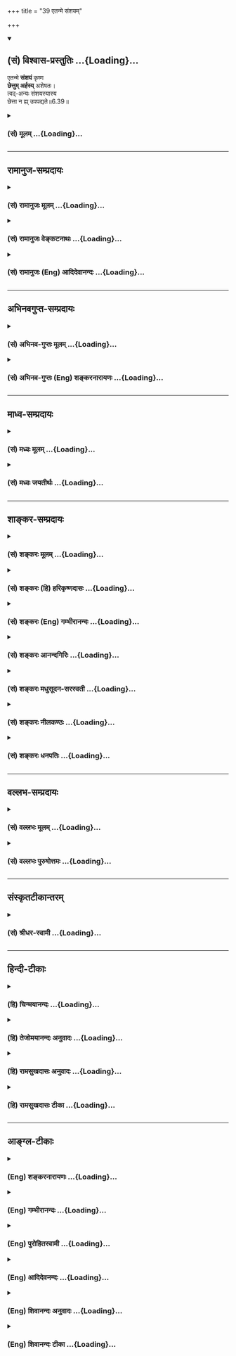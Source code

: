 +++
title = "39 एतन्मे संशयम्"

+++
<div class="js_include" newlevelforh1="2" title="(सं) विश्वास-प्रस्तुतिः" unfilled url="/mahAbhAratam/shlokashaH/06-bhIShma-parva/03-bhagavad-gItA-parva/saMskRtam/vishvAsa-prastutiH/06_Atma-saMyama-yogaH_a/39_etanme_saMshayam.md">
<details open><summary><h2>(सं) विश्वास-प्रस्तुतिः ...{Loading}...</h2></summary>

एतन्मे **संशयं** कृष्ण  
**छेत्तुम् अर्हस्य्** अशेषतः।  
त्वद्-अन्यः संशयस्यास्य  
छेत्ता न ह्य् उपपद्यते॥6.39॥
</details>
</div>
<div class="js_include collapsed" newlevelforh1="3" title="(सं) मूलम्" unfilled url="/mahAbhAratam/shlokashaH/06-bhIShma-parva/03-bhagavad-gItA-parva/saMskRtam/mUlam/06_Atma-saMyama-yogaH_a/39_etanme_saMshayam.md">
<details><summary><h3>(सं) मूलम् ...{Loading}...</h3></summary>

एतन्मे संशयं कृष्ण छेत्तुमर्हस्यशेषतः।  
त्वदन्यः संशयस्यास्य छेत्ता न ह्युपपद्यते।।6.39।।
</details>
</div>


_________________
## रामानुज-सम्प्रदायः
<div class="js_include collapsed" newlevelforh1="3" title="(सं) रामानुजः मूलम्" unfilled url="/mahAbhAratam/shlokashaH/06-bhIShma-parva/03-bhagavad-gItA-parva/saMskRtam/rAmAnujaH/mUlam/06_Atma-saMyama-yogaH_a/39_etanme_saMshayam.md">
<details><summary><h3>(सं) रामानुजः मूलम् ...{Loading}...</h3></summary>

।।6.39।। तम् एनं **संशयम् अशेषतः छेत्तुम् अर्हसि** स्वतः प्रत्यक्षेण
युगपत् सर्वं सर्वदा स्वत एव पश्यतः त्वत्तः **अन्यः संशयस्य अस्य छेत्ता न
हि उपपद्यते।**

</details>
</div>
<div class="js_include collapsed" newlevelforh1="3" title="(सं) रामानुजः वेङ्कटनाथः" unfilled url="/mahAbhAratam/shlokashaH/06-bhIShma-parva/03-bhagavad-gItA-parva/saMskRtam/rAmAnujaH/venkaTanAthaH/06_Atma-saMyama-yogaH_a/39_etanme_saMshayam.md">
<details><summary><h3>(सं) रामानुजः वेङ्कटनाथः ...{Loading}...</h3></summary>

।। 6.39एवं प्रागुक्तमेव योगसाधनं यथावच्छ्रुतम् अथ प्रागुक्तमेव
योगमाहात्म्यं श्रोतव्यं सर्वप्रकारान्वितं प्रपञ्चेन श्रोतुं पृच्छतीत्याह
अथेति। योगमाहात्म्यशब्देन सङ्ग्रहश्लोकस्थयोगसिद्धिशब्दो व्याख्यातः।
सिद्धिकारणं हि माहात्म्यम् सिद्धिश्चात्र शिथिलस्यापि योगस्य
चिरतरमनेकपुण्यलोकावाप्तिः पुनर्योगयोग्ययोगिकुलसम्भवः तद्द्वारा
पुनर्योगपौष्कल्यं ततश्चापवर्ग इत्येवंरूपा। एषा च सिद्धिः अनितरसाधारणेन
माहात्म्येन। ननुनेहाभिक्रमनाशोऽस्ति 2।40 इत्यादौ कर्मयोगस्य
माहात्म्यमुक्तम् अत्र तु तत्फलभूतस्यात्मावलोकनरूपयोगस्य अतः कथं
श्रुतमित्युक्तम् तत्राहअन्तर्गतेति। ततः किमित्यत्राहतच्चेति।
योगाङ्कुरभूतात्मज्ञानगर्भतया पुष्कलयोगस्वरूपसाधनतया च हि कर्मयोगस्य
माहात्स्यं तत्रोदितम् ततश्च योगोपाधिके तदङ्गभूतकर्मयोगमाहात्म्येऽभिहिते
अङ्गीभूतयोगमाहात्म्यमेवोक्तं भवतीति भावः। अयतिः इत्यादिपदानामर्थौचित्यात्
क्रमभेदेन अन्वयो दर्शितः। तत्र प्रवृत्तस्य हि ततश्चलितत्वं वाच्यम् नतु
तत्र श्रद्धोपेतमात्रस्येति अतः श्रद्धया तत्कार्यलक्षणेत्यभिप्रायेणयोगे
प्रवृत्त इत्युक्तम्। उपेतशब्द एव वाऽत्र श्रद्धाकृतयोगाधिगमपर
इत्यभिप्रायः। योगसंसिद्धिमप्राप्य योगसिद्धेः
पूर्वमेवेत्यर्थः। योगाच्चलितमानसः पुष्कलयोगं कर्तुमननुगुणचित्त इत्यर्थः।
कामभोगमोक्षनिरयेषु कतमामित्यर्थः। कां गतिं गच्छति इति
सामान्यनिर्दिष्टमेवकच्चित् इत्यादिना
विवृतम्। दृष्टान्तेऽप्युभयभ्रष्टत्वप्रकारं दर्शयतियथेति।
उभयभ्रष्टताविवरणरूपत्वात्विमूढो ब्रह्मणः पथि इत्येकस्याभिधानाच्च
पारिशेष्यादप्रतिष्ठपदं
सांसारिकफलसाधनकर्मभ्रंशाभिप्रायमित्याहयथावस्थितमिति।
कर्मस्वरूपानुष्ठानप्रयासादौ न किञ्चिन्न्यूनम् अभिसन्धिवैषम्यात्तु
निष्फलं संवृत्तमित्यभिप्रायः। विमूढो ब्रह्मणः पथि इति ब्रह्मपथे अज्ञानं न
विवक्षितम् ज्ञात्वोपक्रम्य निवृत्तं प्रति पृच्छ्यमानत्वात्। अतो
विमोहकार्ययोगनिवृत्तिरत्र विमूढशब्देन लक्ष्यत इत्यभिप्रायेणप्रक्रान्त
इत्यादिप्रच्युत इत्यन्तमुक्तम्। ब्रह्मणः पथि ब्रह्मप्राप्त्युपायभूते योग
इत्यर्थः। एतं मे संशयम् इति निर्दिश्यमानस्य संशयस्यार्थसिद्धं
शिरोन्तरमाहकिमयं नश्यत्येवेति। अर्हसि
सर्वज्ञत्वकारुणिकत्वप्रियसखत्वादियुक्तस्त्वं
योग्योऽसीत्यर्थः। कृष्णशब्देन त्वच्छब्देन चाभिप्रेतमाह स्वत इति।
करणाधीनम् अविशदानुमानादिप्रायं क्रमभावि कतिपयविषयं कादाचित्कमपि हि
त्वदन्येषां ज्ञानमिति भावः। एतेनयो वेत्ति युगपत्सर्वं प्रत्यक्षेण सदा
स्वतः। तं प्रणम्य हरिं शास्त्रं न्यायतत्त्वं प्रचक्ष्महे न्या.त. इति तु
भगवन्नाथमुनिमिश्राणां वचनमनुसंहितम्। न ह्युपपद्यत इति
युक्तिविरोधोऽभिप्रेतः।  
  

</details>
</div>
<div class="js_include collapsed" newlevelforh1="3" title="(सं) रामानुजः (Eng) आदिदेवानन्दः" unfilled url="/mahAbhAratam/shlokashaH/06-bhIShma-parva/03-bhagavad-gItA-parva/saMskRtam/rAmAnujaH/english/AdidevAnandaH/06_Atma-saMyama-yogaH_a/39_etanme_saMshayam.md">
<details><summary><h3>(सं) रामानुजः (Eng) आदिदेवानन्दः ...{Loading}...</h3></summary>

6.37 - 6.39 Arjuna said What way does he go, who has embarked on Yoga endowed with faith, but who by inadeacy of exertion in practice, does not gain success in Yoga and has his mind wandering from Yoga; Does he not perish like a small piece of cloud torn from a large mass of cloud -
perish without reaching another large mass of cloud; Now does he not fall away from both (sides); He has no support and is confused on the path leading to the Brahman. He is without any support in the sense that Karma or rituals which constitutes the means of heaven etc., does not give support for a person who is devoid of attachment to fruits; for Karma is the means for generating its own fruits. He is also confused in the path leading to the Brahman on which he has just begun to traverse;
He has lost his way. Does he then get lost by falling down from both sides, these being attainment of heaven on the one hand and liberation on the other. Does he not thus perish; You should remove this doubt altogether from my mind; for there is no other remover of this doubt than You, who always perceive directly all matters simultaneously.

</details>
</div>


_________________
## अभिनवगुप्त-सम्प्रदायः
<div class="js_include collapsed" newlevelforh1="3" title="(सं) अभिनव-गुप्तः मूलम्" unfilled url="/mahAbhAratam/shlokashaH/06-bhIShma-parva/03-bhagavad-gItA-parva/saMskRtam/abhinava-guptaH/mUlam/06_Atma-saMyama-yogaH_a/39_etanme_saMshayam.md">
<details><summary><h3>(सं) अभिनव-गुप्तः मूलम् ...{Loading}...</h3></summary>

।।6.37 6.39।। अयतः इत्यादि नह्युपपद्यते इत्यन्तम्। प्राप्ताद्योगात् यदि (
N यस्य instead यदि) चलितेऽपि चित्ते श्रद्धा न हीयते। विनष्टश्रद्धौ हि
सिद्धयोगोऽपि सर्वं निष्फलं कुरुते। उक्तं हि यदा प्राप्यापि विज्ञानं
दूषितं चित्तविभ्रमात्।  
  
तदैव ( तदैवम्) ध्वंसते शीघ्र तूलराशिवानलात्।। योगस्य सम्यक् सिद्धौ
अजातायां किं लोकान्निष्क्रान्तः सम्यक् च ब्रह्मणि न निलीन +++(K न लीन इति)+++
इति नश्येत् अथवा ब्रह्मणि अप्रतिष्ठितत्वात् विनश्यति परलोकबाधाय इति
प्रश्नः।

</details>
</div>
<div class="js_include collapsed" newlevelforh1="3" title="(सं) अभिनव-गुप्तः (Eng) शङ्करनारायणः" unfilled url="/mahAbhAratam/shlokashaH/06-bhIShma-parva/03-bhagavad-gItA-parva/saMskRtam/abhinava-guptaH/english/shankaranArAyaNaH/06_Atma-saMyama-yogaH_a/39_etanme_saMshayam.md">
<details><summary><h3>(सं) अभिनव-गुप्तः (Eng) शङ्करनारायणः ...{Loading}...</h3></summary>

6.37-39 Ayatah etc. upto na hyupapadyate. Even if his mind has moved
away from the Yoga, he had reached, the faith in \[his\] mind is not
lost. for, a person - even if he has achieved the Yoga - makes all
\[achievements\] useless, if his faith is completely lost. That has been
said :- 'Even after attaining the perfect knowledge, if it gets vitiated
due to the caprices of mind, that very moment it perishes soon, just as
a heap of cotton does due to fire'. If a complete success in the Yoga
has not been achieved, then having come out of this \[material\] world,
and having not yet got himself absorbed in the Brahman, would he get
lost ; Or, because he has not yet got established in the Brahman, does
he permanently get destroyed as the other world (heaven) is \[also\]
ruined for him ; This is the estion. On this \[estion\], the conclusion
-

</details>
</div>


_________________
## माध्व-सम्प्रदायः
<div class="js_include collapsed" newlevelforh1="3" title="(सं) मध्वः मूलम्" unfilled url="/mahAbhAratam/shlokashaH/06-bhIShma-parva/03-bhagavad-gItA-parva/saMskRtam/madhvaH/mUlam/06_Atma-saMyama-yogaH_a/39_etanme_saMshayam.md">
<details><summary><h3>(सं) मध्वः मूलम् ...{Loading}...</h3></summary>

।।6.37 6.39।। अयतिरप्रयत्नः।

</details>
</div>
<div class="js_include collapsed" newlevelforh1="3" title="(सं) मध्वः जयतीर्थः" unfilled url="/mahAbhAratam/shlokashaH/06-bhIShma-parva/03-bhagavad-gItA-parva/saMskRtam/madhvaH/jayatIrthaH/06_Atma-saMyama-yogaH_a/39_etanme_saMshayam.md">
<details><summary><h3>(सं) मध्वः जयतीर्थः ...{Loading}...</h3></summary>

।।6.37 6.39।। अचतुर्थाश्रमीति प्रतीतिनिरासायाह **अयतिरि**ति।

</details>
</div>


_________________
## शाङ्कर-सम्प्रदायः
<div class="js_include collapsed" newlevelforh1="3" title="(सं) शङ्करः मूलम्" unfilled url="/mahAbhAratam/shlokashaH/06-bhIShma-parva/03-bhagavad-gItA-parva/saMskRtam/shankaraH/mUlam/06_Atma-saMyama-yogaH_a/39_etanme_saMshayam.md">
<details><summary><h3>(सं) शङ्करः मूलम् ...{Loading}...</h3></summary>

।।6.39।। **एतत् मे** मम **संशयं कृष्ण** **छेत्तुम्** अपनेतुम् **अर्हसि
अशेषतः। त्वदन्यः** त्वत्तः अन्यः ऋषिः देवो वा च्छेत्ता नाशयिता **संशयस्य
अस्य न हि** यस्मात् **उपपद्यते** न संभवति। अतः त्वमेव छेत्तुमर्हसि
इत्यर्थः।।**श्रीभगवानुवाच**

</details>
</div>
<div class="js_include collapsed" newlevelforh1="3" title="(सं) शङ्करः (हि) हरिकृष्णदासः" unfilled url="/mahAbhAratam/shlokashaH/06-bhIShma-parva/03-bhagavad-gItA-parva/saMskRtam/shankaraH/hindI/harikRShNadAsaH/06_Atma-saMyama-yogaH_a/39_etanme_saMshayam.md">
<details><summary><h3>(सं) शङ्करः (हि) हरिकृष्णदासः ...{Loading}...</h3></summary>

।।6.39।। हे कृष्ण मेरे इस संशयको निःशेषतासे काटनेके लिये अर्थात् नष्ट
करनेके लिये आप हीसमर्थ हैं क्योंकि आपको छोड़कर दूसरा कोई ऋषि या देवता इस
संशयका नाश करनेवाला सम्भव नहीं है। अतः आपको ही इसका नाश करना चाहिये यह
अभिप्राय है।

</details>
</div>
<div class="js_include collapsed" newlevelforh1="3" title="(सं) शङ्करः (Eng) गम्भीरानन्दः" unfilled url="/mahAbhAratam/shlokashaH/06-bhIShma-parva/03-bhagavad-gItA-parva/saMskRtam/shankaraH/english/gambhIrAnandaH/06_Atma-saMyama-yogaH_a/39_etanme_saMshayam.md">
<details><summary><h3>(सं) शङ्करः (Eng) गम्भीरानन्दः ...{Loading}...</h3></summary>

6.39 O krsna, arhasi, You should; asesatah, totally; chettum, eradicate,
remove; etat, this; samsayam, doubt; me, of mine. Hi, for; na tvad
anyah, none other than You, be he a sage or a god; upapadyate, can be;
chetta, the despeller, the destroyer; asya, of this; samsayasya, doubt.
Therefore you Yourself should dispel (the doubt). This is the meaning.

</details>
</div>
<div class="js_include collapsed" newlevelforh1="3" title="(सं) शङ्करः आनन्दगिरिः" unfilled url="/mahAbhAratam/shlokashaH/06-bhIShma-parva/03-bhagavad-gItA-parva/saMskRtam/shankaraH/AnandagiriH/06_Atma-saMyama-yogaH_a/39_etanme_saMshayam.md">
<details><summary><h3>(सं) शङ्करः आनन्दगिरिः ...{Loading}...</h3></summary>

।।6.39।। यथोपदर्शितसंशयापाकरणार्थमर्जुनो भगवन्तं प्रेरयन्नाह **एतदिति।**
मत्तोऽन्यः कश्चिदृषिर्वा देवो वा त्वदीयं संशयं छेत्स्यतीत्याशङ्क्याह
**त्वदन्य इति।** अन्यस्य संशयच्छेत्तुरभावे फलितमाह **अत इति।**

</details>
</div>
<div class="js_include collapsed" newlevelforh1="3" title="(सं) शङ्करः मधुसूदन-सरस्वती" unfilled url="/mahAbhAratam/shlokashaH/06-bhIShma-parva/03-bhagavad-gItA-parva/saMskRtam/shankaraH/madhusUdana-sarasvatI/06_Atma-saMyama-yogaH_a/39_etanme_saMshayam.md">
<details><summary><h3>(सं) शङ्करः मधुसूदन-सरस्वती ...{Loading}...</h3></summary>

।।6.39।। यथोपदर्शितसंशयापाकरणाय भगवन्तमन्तर्यामिणमर्थयते पार्थः एतत् एतं
पूर्वोपदर्शितं मे मम संशयं हे कृष्ण छेत्तुमपनेतुमर्हस्यशेषतः
संशयमूलाधर्माद्युच्छेदेन। मदन्यः कश्चिदृषिर्वा देवो वा
त्वदीयमिमंसंशयमुच्छेत्स्यतीत्याशङ्क्याह त्वदन्यः त्वत्
परमेश्वरात्सर्वज्ञाच्छास्त्रकृतः परमगुरोः
कारुणिकादन्योऽनीश्वरत्वेनासर्वज्ञः कश्चिदृषिर्वा देवो वाऽस्य
योगभ्रष्टपरलोकगतिविषयस्य संशयस्य छेत्ता सम्यगुत्तरदानेन नाशयिता हि
यस्मान्नोपपद्यते न संभवति तस्मात्त्वमेव प्रत्यक्षदर्शी सर्वस्य परमगुरुः
संशयमेतं मम छेत्तुमर्हसीत्यर्थः।

</details>
</div>
<div class="js_include collapsed" newlevelforh1="3" title="(सं) शङ्करः नीलकण्ठः" unfilled url="/mahAbhAratam/shlokashaH/06-bhIShma-parva/03-bhagavad-gItA-parva/saMskRtam/shankaraH/nIlakaNThaH/06_Atma-saMyama-yogaH_a/39_etanme_saMshayam.md">
<details><summary><h3>(सं) शङ्करः नीलकण्ठः ...{Loading}...</h3></summary>

।।6.39।। एतत् एतम्। स्पष्टमन्यत्।

</details>
</div>
<div class="js_include collapsed" newlevelforh1="3" title="(सं) शङ्करः धनपतिः" unfilled url="/mahAbhAratam/shlokashaH/06-bhIShma-parva/03-bhagavad-gItA-parva/saMskRtam/shankaraH/dhanapatiH/06_Atma-saMyama-yogaH_a/39_etanme_saMshayam.md">
<details><summary><h3>(सं) शङ्करः धनपतिः ...{Loading}...</h3></summary>

।।6.39।। संशयमुक्त्वा तच्छेदनं प्रार्थयते एतदिति। एतं मे मम संशयं हे
कृष्ण छेत्तुमपनेतुमर्हस्यशेषतः। उक्तएव कृष्णपदाभिप्रायोऽत्रापि
द्रष्टव्यः। नन्वन्यः कश्चिद्देवो वा ऋषिर्वा छेत्स्यति
किमेवंप्रार्थनयेत्यत आह। त्वत्तः कृष्णादधिकारिणमाकृष्य
तत्तस्थानप्रापकात्तत्तत्कर्मफलप्रदातुः
सर्वेश्वरात्सर्वज्ञादन्योऽनीश्वरोऽसर्वज्ञ कश्चिदृषिर्वा देवो वास्य
संशयस्य छेत्ताऽपनेता हि यस्मान्न संभवत्यतः त्वमेव छेत्तुमर्हसीत्यर्थः।
यत्तु एतन्मे पृष्टं हे कृष्ण असंशयं यथा भवति तथाऽशेषतः सर्वात्मना
छेत्तुं निराकर्तुमर्हसीति तन्न। संशयस्यास्येत्यननुरोधप्रसङ्गात्।

</details>
</div>


_________________
## वल्लभ-सम्प्रदायः
<div class="js_include collapsed" newlevelforh1="3" title="(सं) वल्लभः मूलम्" unfilled url="/mahAbhAratam/shlokashaH/06-bhIShma-parva/03-bhagavad-gItA-parva/saMskRtam/vallabhaH/mUlam/06_Atma-saMyama-yogaH_a/39_etanme_saMshayam.md">
<details><summary><h3>(सं) वल्लभः मूलम् ...{Loading}...</h3></summary>

।।6.39।। अत एतत्सन्देहनिवारकोऽपि त्वमेवति कथमन्नाह एनमिति। स्पष्टम्।

</details>
</div>
<div class="js_include collapsed" newlevelforh1="3" title="(सं) वल्लभः पुरुषोत्तमः" unfilled url="/mahAbhAratam/shlokashaH/06-bhIShma-parva/03-bhagavad-gItA-parva/saMskRtam/vallabhaH/puruShottamaH/06_Atma-saMyama-yogaH_a/39_etanme_saMshayam.md">
<details><summary><h3>(सं) वल्लभः पुरुषोत्तमः ...{Loading}...</h3></summary>

  
  
।।6.39।। हे कृष्ण दास्येन सदानन्ददानसमर्थ एतन्मे संशयं मन्मनोगतसंशयम्। स
तु न नश्यत्येवत्वदुक्तिविश्वासात् परं मत्संशयमशेषतः
सोपपत्तिकाज्ञारूपवाक्यैश्छेत्तुं दूरीकर्तुमर्हसि। नन्वन्यत्र गुर्वादिषु
भक्तेषु च विज्ञाप्य संशयं दूरीकुर्वित्यत आह त्वदन्य इति। अस्य मद्गतस्य
त्वदेकवाक्यैकनिष्ठस्य मम संशयस्य छेत्ता त्वदन्यः त्वां विना हि निश्चयेन
अन्यो नोपपद्यते।  
  

</details>
</div>


_________________
## संस्कृतटीकान्तरम्
<div class="js_include collapsed" newlevelforh1="3" title="(सं) श्रीधर-स्वामी" unfilled url="/mahAbhAratam/shlokashaH/06-bhIShma-parva/03-bhagavad-gItA-parva/saMskRtam/shrIdhara-svAmI/06_Atma-saMyama-yogaH_a/39_etanme_saMshayam.md">
<details><summary><h3>(सं) श्रीधर-स्वामी ...{Loading}...</h3></summary>

।।6.39।। त्वयैव सर्वज्ञेनायं मम संदेहो निरसनीयः
त्वत्तोऽन्यस्त्वेतत्संदेहनिवर्तको नास्तीत्याह **एतन्म इति।** एतत् एनम्।
छेत्ता निवर्तकः। स्पष्टमन्यत्।

</details>
</div>


_________________
## हिन्दी-टीकाः
<div class="js_include collapsed" newlevelforh1="3" title="(हि) चिन्मयानन्दः" unfilled url="/mahAbhAratam/shlokashaH/06-bhIShma-parva/03-bhagavad-gItA-parva/hindI/chinmayAnandaH/06_Atma-saMyama-yogaH_a/39_etanme_saMshayam.md">
<details><summary><h3>(हि) चिन्मयानन्दः ...{Loading}...</h3></summary>

।।6.39।। इस प्रकरण के अन्तिम श्लोक में अर्जुन स्पष्ट कहता है कि हे कृष्ण
आप मेरे इस संशय को दूर कीजिए। केवल भगवान् कृष्ण ही अर्जुन के इस संशय का
निराकरण करके उसके मन के विक्षेपों को शान्त कर सकते थे। इस प्रश्न से यह
स्पष्ट हो जाता है कि उसकी पूर्व की शंका पूर्णत निवृत्त हो चुकी थी। उसकी
पूर्व शंका समत्वयोग की अशक्यता के सम्बन्ध में थी जिसका मुख्य कारण था मन
का चंचल स्वभाव। जो कोई भी जिज्ञासु साधक सम्पूर्ण हृदय से साधना करता है
उसके मन में एक शंका के निवृत्त होने पर अन्य शंकाएं और प्रश्न उठते रहते
हैं। संशयनिवृत्ति का उपाय है मनन। सत्संगत से भी विचार प्राप्त होकर संशय
दूर हो जाते हैं। प्रत्येक साधक की साधना एवं भावना के आधार पर उसे देहत्याग
के पश्चात् श्रेष्ठ जीवन का आश्वासन भगवान् देते हैं। अगले पाँच श्लोकों में
भगवान् उन योगियों की गति को बताते हैं जिनकी साधना मृत्यु के कारण अपूर्ण
रह जाती है अथवा मन की बहिर्मुखी प्रवृत्ति के कारण वे योग से पतित हो जाते
हैं।

</details>
</div>
<div class="js_include collapsed" newlevelforh1="3" title="(हि) तेजोमयानन्दः अनुवादः" unfilled url="/mahAbhAratam/shlokashaH/06-bhIShma-parva/03-bhagavad-gItA-parva/hindI/tejomayAnandaH/anuvAdaH/06_Atma-saMyama-yogaH_a/39_etanme_saMshayam.md">
<details><summary><h3>(हि) तेजोमयानन्दः अनुवादः ...{Loading}...</h3></summary>

।।6.39।। हे कृष्ण ! मेरे इस संशय को नि:शेष रूप से छेदन (निराकरण) करने के
लिए आप ही योग्य है; क्योंकि आपके अतिरिक्त अन्य कोई इस संशय का छेदन करन
वाला (छेत्ता) मिलना संभव नहीं है।।

</details>
</div>
<div class="js_include collapsed" newlevelforh1="3" title="(हि) रामसुखदासः अनुवादः" unfilled url="/mahAbhAratam/shlokashaH/06-bhIShma-parva/03-bhagavad-gItA-parva/hindI/rAmasukhadAsaH/anuvAdaH/06_Atma-saMyama-yogaH_a/39_etanme_saMshayam.md">
<details><summary><h3>(हि) रामसुखदासः अनुवादः ...{Loading}...</h3></summary>

।।6.39।। हे कृष्ण! मेरे इस सन्देहका सर्वथा छेदन करनेके लिये आप ही योग्य
हैं; क्योंकि इस संशयका छेदन करनेवाला आपके सिवाय दूसरा कोई हो नहीं सकता।

</details>
</div>
<div class="js_include collapsed" newlevelforh1="3" title="(हि) रामसुखदासः टीका" unfilled url="/mahAbhAratam/shlokashaH/06-bhIShma-parva/03-bhagavad-gItA-parva/hindI/rAmasukhadAsaH/TIkA/06_Atma-saMyama-yogaH_a/39_etanme_saMshayam.md">
<details><summary><h3>(हि) रामसुखदासः टीका ...{Loading}...</h3></summary>

।।6.39।।***व्याख्या--*एतन्मे संशयं कृष्ण छेत्तुमर्हस्यशेषतः**
परमात्मप्राप्तिका उद्देश्य होनेसे साधक पापकर्मोंसे तो सर्वथा रहित हो
गया, इसलिये वह नरकोंमें तो जा ही नहीं सकता और स्वर्गका ध्येय न रहनेसे
स्वर्गमें भी जा नहीं सकता। मनुष्ययोनिमें आनेका उसका उद्देश्य नहीं है,
इसलिये वह उसमें भी नहीं आ सकता और परमात्मप्राप्तिके साधनसे भी विचलित हो
गया। ऐसा साधक क्या छिन्न-भिन्न बादलकी तरह नष्ट तो नहीं हो जाता; यह मेरा
संशय है।  
  
**'त्वदन्यः संशयस्यास्य छेत्ता न ह्युपपद्यते'** इस संशयका सर्वथा छेदन
करनेवाला अन्य कोई हो नहीं सकता। इसका तात्पर्य है कि शास्त्रकी कोई गुत्थी
हो, शास्त्रका कोई गहन विषय हो, कोई ऐसा कठिन पंक्ति हो, जिसका अर्थ न लगता
हो, तो उसको शास्त्रोंका ज्ञाता कोई विद्वान् भी समझा सकता है। परन्तु
योगभ्रष्टकी क्या गति होती है; इसका उत्तर वह नहीं दे सकता। हाँ, योगी कुछ
हदतक इसको जान सकता है, पर वह सम्पूर्ण प्राणियोंकी गति-आगतिको अर्थात्
जाने और आनेको नहीं जान सकता क्योंकि वह 'युञ्जान योगी' है अर्थात् अभ्यास
करके योगी बना है। अतः वह वहींतक जान सकता है, जहाँतक उसकी जाननेकी हद है।
परन्तु आप तो 'युक्त योगी' हैं अर्थात् आप बिना अभ्यास, परिश्रमके सर्वत्र
सब कुछ जाननेवाले हैं। आपके समान जानकार कोई हो सकता ही नहीं। आप साक्षात्
भगवान् हैं और सम्पूर्ण प्राणियोंकी गति-आगतिको जाननेवाले हैं **(टिप्पणी
प₀ 375)**। अतः इस योगभ्रष्टके गतिविषयक प्रश्नका उत्तर आप ही दे सकते हैं।
आप ही मेरे इस संशयको दूर कर सकते हैं।  
  
***सम्बन्ध--***अड़तीसवें श्लोकमें अर्जुनने शङ्का की थी कि संसारसे और
साधनसे च्युत हुए साधकका कहीं पतन तो नहीं हो जाता; उसका समाधान करनेके
लिये भगवान् आगेका श्लोक कहते हैं।

</details>
</div>


_________________
## आङ्ग्ल-टीकाः
<div class="js_include collapsed" newlevelforh1="3" title="(Eng) शङ्करनारायणः" unfilled url="/mahAbhAratam/shlokashaH/06-bhIShma-parva/03-bhagavad-gItA-parva/english/shankaranArAyaNaH/06_Atma-saMyama-yogaH_a/39_etanme_saMshayam.md">
<details><summary><h3>(Eng) शङ्करनारायणः ...{Loading}...</h3></summary>

6.39. Please dispel this doubt of mine completely. But for Yourself, O Krsna, no eradicator of this doubt is possible.

</details>
</div>
<div class="js_include collapsed" newlevelforh1="3" title="(Eng) गम्भीरानन्दः" unfilled url="/mahAbhAratam/shlokashaH/06-bhIShma-parva/03-bhagavad-gItA-parva/english/gambhIrAnandaH/06_Atma-saMyama-yogaH_a/39_etanme_saMshayam.md">
<details><summary><h3>(Eng) गम्भीरानन्दः ...{Loading}...</h3></summary>

6.39 O Krsna, You should totally eradicate this doubt of mine. For, none other than Yourself can be the dispeller of this doubt!

</details>
</div>
<div class="js_include collapsed" newlevelforh1="3" title="(Eng) पुरोहितस्वामी" unfilled url="/mahAbhAratam/shlokashaH/06-bhIShma-parva/03-bhagavad-gItA-parva/english/purohitasvAmI/06_Atma-saMyama-yogaH_a/39_etanme_saMshayam.md">
<details><summary><h3>(Eng) पुरोहितस्वामी ...{Loading}...</h3></summary>

6.39 My Lord! Thou art worthy to solve this doubt once and for all; save Thyself there is no one competent to do so.

</details>
</div>
<div class="js_include collapsed" newlevelforh1="3" title="(Eng) आदिदेवनन्दः" unfilled url="/mahAbhAratam/shlokashaH/06-bhIShma-parva/03-bhagavad-gItA-parva/english/AdidevanandaH/06_Atma-saMyama-yogaH_a/39_etanme_saMshayam.md">
<details><summary><h3>(Eng) आदिदेवनन्दः ...{Loading}...</h3></summary>

6.39 You should altogether remove this doubt of mine, O Krsna, for there is no other remover of this doubt thanYou.

</details>
</div>
<div class="js_include collapsed" newlevelforh1="3" title="(Eng) शिवानन्दः अनुवादः" unfilled url="/mahAbhAratam/shlokashaH/06-bhIShma-parva/03-bhagavad-gItA-parva/english/shivAnandaH/anuvAdaH/06_Atma-saMyama-yogaH_a/39_etanme_saMshayam.md">
<details><summary><h3>(Eng) शिवानन्दः अनुवादः ...{Loading}...</h3></summary>

6.39 This doubt of mine, O Krishna, do Thou dispel completely; because it is not possible for any but Thee to dispel this doubt.

</details>
</div>
<div class="js_include collapsed" newlevelforh1="3" title="(Eng) शिवानन्दः टीका" unfilled url="/mahAbhAratam/shlokashaH/06-bhIShma-parva/03-bhagavad-gItA-parva/english/shivAnandaH/TIkA/06_Atma-saMyama-yogaH_a/39_etanme_saMshayam.md">
<details><summary><h3>(Eng) शिवानन्दः टीका ...{Loading}...</h3></summary>

6.39 एतत् this; मे my; संशयम् doubt; कृष्ण O Krishna; छेत्तुम् to dispel; अर्हसि oughtest; अशेषतः completely; त्वत् than Thou; अन्यः
another; संशयस्य of doubt; अस्य of this; छेत्ता dispeller; न not; हि
verily; उपपद्यते is fit.Commentary There can be no better teacher than Thee for Thou art the omniscient Lord. Thou alone canst dispel this doubt. A Rishi (seer); a Deva (god); or a Muni (sage) will not be able to destroy this doubt.

</details>
</div>
